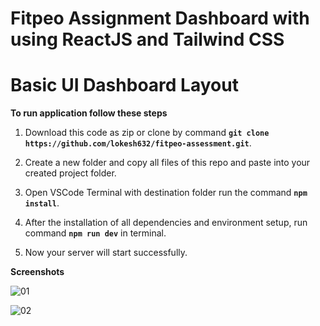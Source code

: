 # Fitpeo Assignment Dashboard with using ReactJS and Tailwind CSS
# Basic UI Dashboard Layout 

**To run application follow these steps**

1. Download this code as zip or clone by command **`git clone https://github.com/lokesh632/fitpeo-assessment.git`**.

2. Create a new folder and copy all files of this repo and paste into your created project folder. 

3. Open VSCode Terminal with destination folder run the command **`npm install`**.

3. After the installation of all dependencies and environment setup, run command **`npm run dev`** in terminal.

4. Now your server will start successfully.


**Screenshots**

![01](https://github.com/lokesh632/fitpeo-dashboard/assets/97972189/ab04bd91-e6ad-44b7-a53d-c871db7d9469)

![02](https://github.com/lokesh632/fitpeo-dashboard/assets/97972189/14dffdc1-8fd1-4b1e-87e4-53e66354d6c5)
